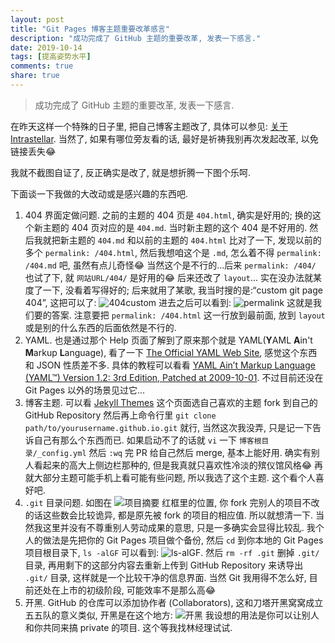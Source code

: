 ```yaml
---
layout: post
title: "Git Pages 博客主题重要改革感言"
description: "成功完成了 GitHub 主题的重要改革, 发表一下感言."
date: 2019-10-14
tags: [提高姿势水平]
comments: true
share: true
---
```


> 成功完成了 GitHub 主题的重要改革, 发表一下感言.

在昨天这样一个特殊的日子里, 把自己博客主题改了, 具体可以参见: [关于 Intrastellar](https://liujunyi271828.github.io/about/). 当然了, 如果有哪位旁友看的话, 最好是祈祷我别再次发起改革, 以免链接丢失😂

我就不截图自证了, 反正确实是改了, 就是想折腾一下图个乐呵. 

下面谈一下我做的大改动或是感兴趣的东西吧.

1. 404 界面定做问题. 之前的主题的 404 页是 `404.html`, 确实是好用的; 换的这个新主题的 404 页对应的是 `404.md`. 当时新主题的这个 404 是不好用的. 然后我就把新主题的 `404.md` 和以前的主题的 `404.html` 比对了一下, 发现以前的多个 `permalink: /404.html`, 然后我想咱这个是 `.md`, 怎么着不得 `permalink: /404.md` 吧, 虽然有点儿奇怪😂 当然这个是不行的...后来 `permalink: /404/` 也试了下, 就 `网站URL/404/` 是好用的😂 后来还改了 `layout`... 实在没办法就某度了一下, 没看着写得好的; 后来就用了某歌, 我当时搜的是:“custom git page 404”, 这把可以了: ![404custom](https://upload.cc/i1/2019/10/14/KOd1QG.png) 进去之后可以看到: ![permalink](https://upload.cc/i1/2019/10/14/gcnPHs.png) 这就是我们要的答案. 注意要把 `permalink: /404.html` 这一行放到最前面, 放到 `layout` 或是别的什么东西的后面依然是不行的.
2. YAML. 也是通过那个 Help 页面了解到了原来那个就是 YAML(**Y**AML **A**in't **M**arkup **L**anguage), 看了一下 [The Official YAML Web Site](https://yaml.org), 感觉这个东西和 JSON 性质差不多. 具体的教程可以看看 [YAML Ain’t Markup Language (YAML™) Version 1.2: 3rd Edition, Patched at 2009-10-01](https://yaml.org/spec/1.2/spec.html). 不过目前还没在 Git Pages 以外的场景见过它...
3. 博客主题. 可以看 [Jekyll Themes](http://jekyllthemes.org) 这个页面选自己喜欢的主题 fork 到自己的 GitHub Repository 然后再上命令行里 `git clone path/to/yourusername.github.io.git` 就行, 当然这次我没弄, 只是记一下告诉自己有那么个东西而已. 如果启动不了的话就 `vi` 一下 `博客根目录/_config.yml` 然后 `:wq` 完 PR 给自己然后 merge, 基本上能好用. 确实有别人看起来的高大上侧边栏那种的, 但是我真就只喜欢性冷淡的殡仪馆风格😂 再就大部分主题可能手机上看可能有些问题, 所以我选了这个主题. 这个看个人喜好吧.
4. `.git` 目录问题. 如图在 ![项目摘要](https://upload.cc/i1/2019/10/14/dPYtaw.png) 红框里的位置, 你 fork 完别人的项目不改的话这些数会比较诡异, 都是原先被 fork 的项目的相应值. 所以就想清一下. 当然我这里并没有不尊重别人劳动成果的意思, 只是一多确实会显得比较乱. 我个人的做法是先把你的 Git Pages 项目做个备份, 然后 `cd` 到你本地的 Git Pages 项目根目录下, `ls -alGF` 可以看到: ![ls-alGF](https://upload.cc/i1/2019/10/14/BMOtjJ.png). 然后 `rm -rf .git` 删掉 `.git/` 目录, 再用剩下的这部分内容去重新上传到 GitHub Repository 来诱导出 `.git/` 目录, 这样就是一个比较干净的信息界面. 当然 Git 我用得不怎么好, 目前还处在上市的初级阶段, 可能效率不是那么高😂
5. 开黑. GitHub 的仓库可以添加协作者 (Collaborators), 这和刀塔开黑窝窝成立五五队的意义类似, 开黑是在这个地方: ![开黑](https://upload.cc/i1/2019/10/14/S9o7nP.png) 我设想的用法是你可以让别人和你共同来搞 private 的项目. 这个等我找林经理试试.
 